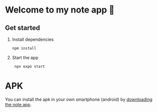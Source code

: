 # Welcome to my note app 👋

## Get started

1. Install dependencies

   ```bash
   npm install
   ```

2. Start the app

   ```bash
    npx expo start
   ```

# APK

You can install the apk in your own smartphone (android) by [downloading the note app](<'./note app.apk'>).
